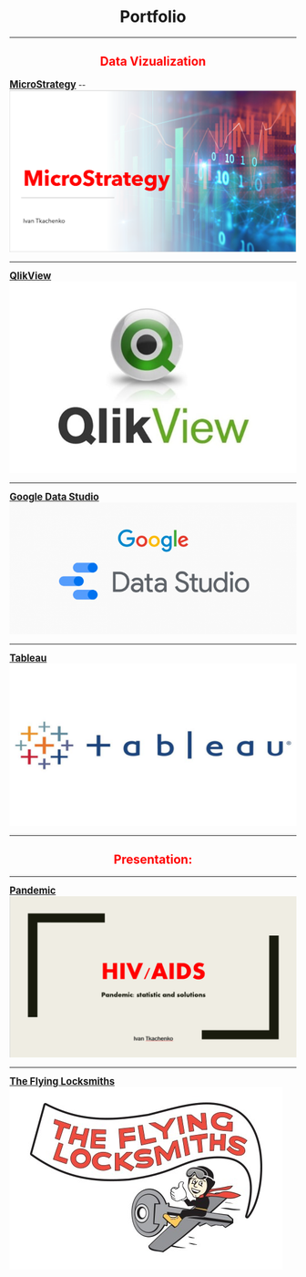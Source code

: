 <h1 style="text-align: center;"><span style="color= blue;"><strong>Portfolio</strong></span></h1>

---
<h2 style="text-align: center;"><span style="color: red;"><strong>Data Vizualization</strong></span></h2>


<strong><span style="font-size:120%">[MicroStrategy](pdf/Mic.pdf)</span></strong>
-- <img src="images/M.PNG"/>
<a href="images/M.PNG">
</a>

---
<strong><span style="font-size:120%">[QlikView](/pdf/Qlik.pdf)</span></strong>
<img src="images/Qlik.jpg"/>

---
<strong><span style="font-size:120%">[Google Data Studio](/pdf/Google1.pdf)</span></strong>
<img src="images/Goo.PNG"/> 

---
<strong><span style="font-size:120%">[Tableau](/pdf/Tableau.pdf)</span></strong>
<img src="images/Tab.jpg"/>

---
<h2 style="text-align: center;"><span style="color: red;"><strong>Presentation:</strong></span></h2>

---
<strong><span style="font-size:120%">[Pandemic](/pdf/Pan.pdf)</span></strong>
<img src="images/HIV.PNG"/>

---
<strong><span style="font-size:120%">[The Flying Locksmiths](/pdf/Lock.pdf)</span></strong>
<img src="images/Lock2.png"/>









